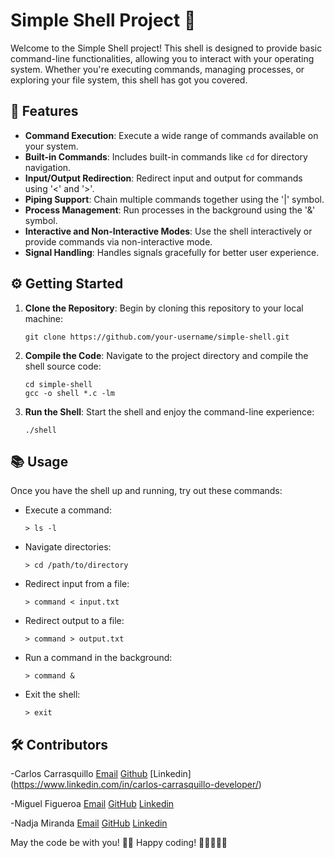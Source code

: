 # Simple Shell Project 👾

Welcome to the Simple Shell project! This shell is designed to provide basic command-line functionalities, allowing you to interact with your operating system. Whether you're executing commands, managing processes, or exploring your file system, this shell has got you covered.

## 🚀 Features

- **Command Execution**: Execute a wide range of commands available on your system.
- **Built-in Commands**: Includes built-in commands like `cd` for directory navigation.
- **Input/Output Redirection**: Redirect input and output for commands using '<' and '>'.
- **Piping Support**: Chain multiple commands together using the '|' symbol.
- **Process Management**: Run processes in the background using the '&' symbol.
- **Interactive and Non-Interactive Modes**: Use the shell interactively or provide commands via non-interactive mode.
- **Signal Handling**: Handles signals gracefully for better user experience.

## ⚙️ Getting Started

1. **Clone the Repository**: Begin by cloning this repository to your local machine:

   ```
   git clone https://github.com/your-username/simple-shell.git
   ```

2. **Compile the Code**: Navigate to the project directory and compile the shell source code:

   ```
   cd simple-shell
   gcc -o shell *.c -lm
   ```

3. **Run the Shell**: Start the shell and enjoy the command-line experience:

   ```
   ./shell
   ```

## 📚 Usage

Once you have the shell up and running, try out these commands:

- Execute a command:
  ```
  > ls -l
  ```

- Navigate directories:
  ```
  > cd /path/to/directory
  ```

- Redirect input from a file:
  ```
  > command < input.txt
  ```

- Redirect output to a file:
  ```
  > command > output.txt
  ```

- Run a command in the background:
  ```
  > command &
  ```

- Exit the shell:
  ```
  > exit
  ```

## 🛠️ Contributors


 -Carlos Carrasquillo [Email](collectornifty@gmail.com) [Github](https://github.com/carlfrank) [Linkedin] (https://www.linkedin.com/in/carlos-carrasquillo-developer/)

 -Miguel Figueroa [Email](miguel.figueroa0122@gmail.com) [GitHub](https://github.com/figue0122) [Linkedin](https://www.linkedin.com/in/miguel-figueroapr/)

 -Nadja Miranda [Email](nadeshda02@hotmail.com) [GitHub](https://github.com/nadeshda18)  [Linkedin](https://www.linkedin.com/in/nadja-miranda-schnuppe/)


May the code be with you! 🌌👾
Happy coding! 🚀👨‍💻👩‍💻
